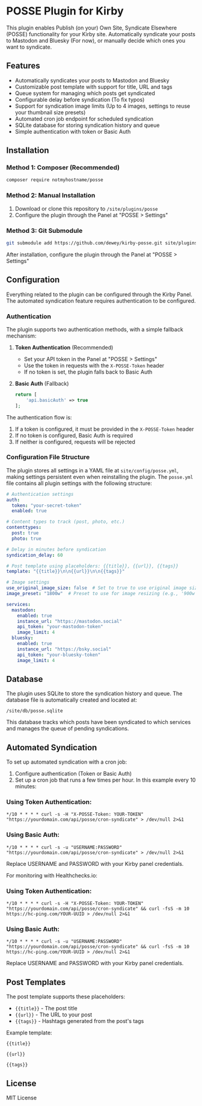 # POSSE Plugin for Kirby

This plugin enables Publish (on your) Own Site, Syndicate Elsewhere (POSSE) functionality for your Kirby site. Automatically syndicate your posts to Mastodon and Bluesky (For now), or manually decide which ones you want to syndicate.

## Features

- Automatically syndicates your posts to Mastodon and Bluesky
- Customizable post template with support for title, URL and tags
- Queue system for managing which posts get syndicated
- Configurable delay before syndication (To fix typos)
- Support for syndication image limits (Up to 4 images, settings to reuse your thumbnail size presets)
- Automated cron job endpoint for scheduled syndication
- SQLite database for storing syndication history and queue
- Simple authentication with token or Basic Auth

## Installation

### Method 1: Composer (Recommended)

```bash
composer require notmyhostname/posse
```

### Method 2: Manual Installation

1. Download or clone this repository to `/site/plugins/posse`
2. Configure the plugin through the Panel at "POSSE > Settings"

### Method 3: Git Submodule

```bash
git submodule add https://github.com/dewey/kirby-posse.git site/plugins/posse
```

After installation, configure the plugin through the Panel at "POSSE > Settings"

## Configuration

Everything related to the plugin can be configured through the Kirby Panel. The automated syndication feature requires authentication to be configured.

### Authentication

The plugin supports two authentication methods, with a simple fallback mechanism:

1. **Token Authentication** (Recommended)
   - Set your API token in the Panel at "POSSE > Settings"
   - Use the token in requests with the `X-POSSE-Token` header
   - If no token is set, the plugin falls back to Basic Auth

2. **Basic Auth** (Fallback)
   ```php
   return [
       'api.basicAuth' => true
   ];
   ```

The authentication flow is:
1. If a token is configured, it must be provided in the `X-POSSE-Token` header
2. If no token is configured, Basic Auth is required
3. If neither is configured, requests will be rejected

### Configuration File Structure

The plugin stores all settings in a YAML file at `site/config/posse.yml`, making settings persistent even when reinstalling the plugin. The `posse.yml` file contains all plugin settings with the following structure:

```yaml
# Authentication settings
auth:
  token: "your-secret-token"
  enabled: true

# Content types to track (post, photo, etc.)
contenttypes:
  post: true
  photo: true

# Delay in minutes before syndication
syndication_delay: 60

# Post template using placeholders: {{title}}, {{url}}, {{tags}}
template: "{{title}}\n\n{{url}}\n\n{{tags}}"

# Image settings
use_original_image_size: false  # Set to true to use original image sizes
image_preset: "1800w"  # Preset to use for image resizing (e.g., '900w', '1800w', 'square-900w')

services:
  mastodon:
    enabled: true
    instance_url: "https://mastodon.social"
    api_token: "your-mastodon-token"
    image_limit: 4
  bluesky:
    enabled: true
    instance_url: "https://bsky.social"
    api_token: "your-bluesky-token"
    image_limit: 4
```

## Database

The plugin uses SQLite to store the syndication history and queue. The database file is automatically created and located at:

```
/site/db/posse.sqlite
```

This database tracks which posts have been syndicated to which services and manages the queue of pending syndications.

## Automated Syndication

To set up automated syndication with a cron job:

1. Configure authentication (Token or Basic Auth)
2. Set up a cron job that runs a few times per hour. In this example every 10 minutes:

### Using Token Authentication:
```
*/10 * * * * curl -s -H "X-POSSE-Token: YOUR-TOKEN" "https://yourdomain.com/api/posse/cron-syndicate" > /dev/null 2>&1
```

### Using Basic Auth:
```
*/10 * * * * curl -s -u "USERNAME:PASSWORD" "https://yourdomain.com/api/posse/cron-syndicate" > /dev/null 2>&1
```

Replace USERNAME and PASSWORD with your Kirby panel credentials.

For monitoring with Healthchecks.io:

### Using Token Authentication:
```
*/10 * * * * curl -s -H "X-POSSE-Token: YOUR-TOKEN" "https://yourdomain.com/api/posse/cron-syndicate" && curl -fsS -m 10 https://hc-ping.com/YOUR-UUID > /dev/null 2>&1
```

### Using Basic Auth:
```
*/10 * * * * curl -s -u "USERNAME:PASSWORD" "https://yourdomain.com/api/posse/cron-syndicate" && curl -fsS -m 10 https://hc-ping.com/YOUR-UUID > /dev/null 2>&1
```

Replace USERNAME and PASSWORD with your Kirby panel credentials.

## Post Templates

The post template supports these placeholders:

- `{{title}}` - The post title
- `{{url}}` - The URL to your post
- `{{tags}}` - Hashtags generated from the post's tags

Example template:
```
{{title}}

{{url}}

{{tags}}
```

## License

MIT License